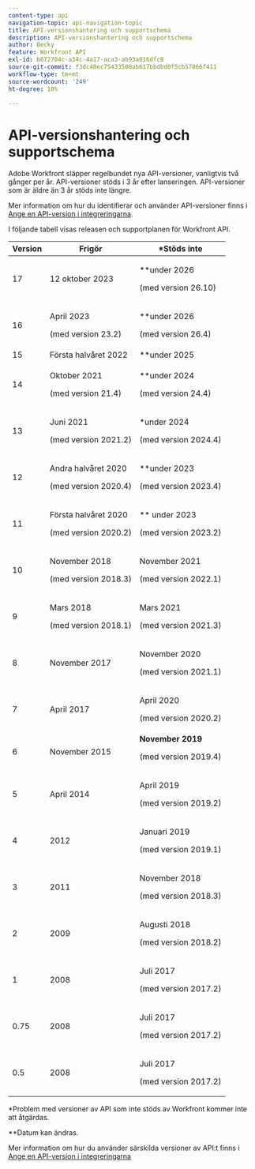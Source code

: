 ```yaml
---
content-type: api
navigation-topic: api-navigation-topic
title: API-versionshantering och supportschema
description: API-versionshantering och supportschema
author: Becky
feature: Workfront API
exl-id: b072704c-a34c-4a17-aca3-ab93a016dfc8
source-git-commit: f3dc40ec75433508ab617bbdbd0f5cb57866f411
workflow-type: tm+mt
source-wordcount: '249'
ht-degree: 10%

---
```


# API-versionshantering och supportschema



Adobe Workfront släpper regelbundet nya API-versioner, vanligtvis två gånger per år. API-versioner stöds i 3 år efter lanseringen. API-versioner som är äldre än 3 år stöds inte längre.

Mer information om hur du identifierar och använder API-versioner finns i [Ange en API-version i integreringarna](/help/quicksilver/wf-api/api/specify-api-version-integrations.md).

I följande tabell visas releasen och supportplanen för Workfront API.

<table style="table-layout:auto"> 
 <col> 
 <col> 
 <col> 
 <thead> 
  <tr> 
   <th><strong>Version</strong> </th> 
   <th><strong>Frigör</strong> </th> 
   <th><strong>*Stöds inte</strong> </th> 
  </tr> 
 </thead> 
 <tbody> 
 <tr>
   <td>17</td> 
   <td> <p>12 oktober 2023</p> </td> 
   <td> <p>**under 2026</p> <p>(med version 26.10)</p> </td> 
  </tr> 
 <tr>
   <td>16</td> 
   <td> <p>April 2023</p> <p>(med version 23.2)</p> </td> 
   <td> <p>**under 2026</p> <p>(med version 26.4)</p> </td> 
  </tr> 
  <tr> 
   <td>15</td> 
   <td>Första halvåret 2022</td> 
   <td>**under 2025</td> 
  </tr> 
  <tr> 
   <td>14</td> 
   <td> <p>Oktober 2021</p> <p>(med version 21.4)</p> </td> 
   <td> <p>**under 2024</p> <p>(med version 24.4)</p> </td> 
  </tr> 
  <tr> 
   <td>13</td> 
   <td> <p>Juni 2021</p> <p>(med version 2021.2)</p> </td> 
   <td> <p>*under 2024</p> <p>(med version 2024.4)</p> </td> 
  </tr> 
  <tr> 
   <td>12</td> 
   <td> <p>Andra halvåret 2020</p> <p>(med version 2020.4)</p> </td> 
   <td> <p>**under 2023</p> <p>(med version 2023.4)</p> </td> 
  </tr> 
  <tr> 
   <td>11</td> 
   <td> <p>Första halvåret 2020</p> <p>(med version 2020.2)</p> </td> 
   <td> <p>** under 2023</p> <p>(med version 2023.2)</p> </td> 
  </tr> 
  <tr> 
   <td>10</td> 
   <td> <p>November 2018</p> <p>(med version 2018.3)</p> </td> 
   <td> <p>November 2021</p> <p>(med version 2022.1)</p> </td> 
  </tr> 
  <tr> 
   <td>9</td> 
   <td> <p>Mars 2018</p> <p>(med version 2018.1)</p> </td> 
   <td> <p>Mars 2021</p> <p>(med version 2021.3)</p> </td> 
  </tr> 
  <tr> 
   <td>8</td> 
   <td>November 2017</td> 
   <td> <p>November 2020</p> <p>(med version 2021.1)</p> </td> 
  </tr> 
  <tr> 
   <td>7</td> 
   <td>April 2017</td> 
   <td> <p>April 2020</p> <p>(med version 2020.2)</p> </td> 
  </tr> 
  <tr> 
   <td>6</td> 
   <td>November 2015</td> 
   <td><strong>November 2019</strong> <p>(med version 2019.4)</p> </td> 
  </tr> 
  <tr> 
   <td>5</td> 
   <td>April 2014</td> 
   <td> <p>April 2019</p> <p>(med version 2019.2)</p> </td> 
  </tr> 
  <tr> 
   <td>4</td> 
   <td>2012</td> 
   <td> <p>Januari 2019</p> <p>(med version 2019.1)</p> </td> 
  </tr> 
  <tr> 
   <td>3</td> 
   <td>2011</td> 
   <td> <p>November 2018</p> <p>(med version 2018.3)</p> </td> 
  </tr> 
  <tr> 
   <td>2</td> 
   <td>2009</td> 
   <td> <p>Augusti 2018</p> <p>(med version 2018.2)</p> </td> 
  </tr> 
  <tr> 
   <td>1</td> 
   <td>2008</td> 
   <td> <p>Juli 2017</p> <p>(med version 2017.2)</p> </td> 
  </tr> 
  <tr> 
   <td>0.75</td> 
   <td>2008</td> 
   <td> <p>Juli 2017</p> <p>(med version 2017.2)</p> </td> 
  </tr> 
  <tr> 
   <td>0.5</td> 
   <td>2008</td> 
   <td> <p>Juli 2017</p> <p>(med version 2017.2)</p> </td> 
  </tr> 
 </tbody> 
</table>

&#42;Problem med versioner av API som inte stöds av Workfront kommer inte att åtgärdas.

&#42;&#42;Datum kan ändras.

Mer information om hur du använder särskilda versioner av API:t finns i [Ange en API-version i integreringarna](../../wf-api/api/specify-api-version-integrations.md)

